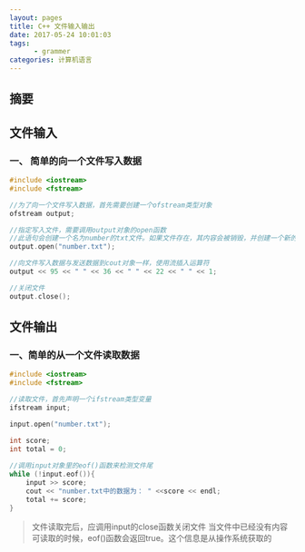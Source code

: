 ```yaml
---
layout: pages
title: C++ 文件输入输出
date: 2017-05-24 10:01:03
tags:
      - grammer 
categories: 计算机语言
---
```

## 摘要 ##
<!--**<p style="color:#15A05D;display：block"></p>**-->
**<p style="color:#15A05D;display：block"></p>**

## 文件输入 ##
### 一、 简单的向一个文件写入数据 ###
```c++
#include <iostream>
#include <fstream>

//为了向一个文件写入数据，首先需要创建一个ofstream类型对象
ofstream output;

//指定写入文件，需要调用output对象的open函数
//此语句会创建一个名为number的txt文件。如果文件存在，其内容会被销毁，并创建一个新的文件
output.open("number.txt");

//向文件写入数据与发送数据到cout对象一样，使用流插入运算符
output << 95 << " " << 36 << " " << 22 << " " << 1;

//关闭文件
output.close();

```

## 文件输出 ##
### 一、简单的从一个文件读取数据 ###
```c++
#include <iostream>
#include <fstream>

//读取文件，首先声明一个ifstream类型变量
ifstream input;

input.open("number.txt");

int score;
int total = 0;
	
//调用input对象里的eof()函数来检测文件尾
while (!input.eof()){
	input >> score;
	cout << "number.txt中的数据为： " <<score << endl;
	total += score;
}
```
>文件读取完后，应调用input的close函数关闭文件
当文件中已经没有内容可读取的时候，eof()函数会返回true。这个信息是从操作系统获取的